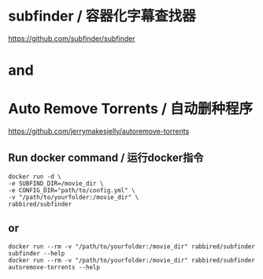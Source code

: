 # subfinder / 容器化字幕查找器 
https://github.com/subfinder/subfinder
# and
# Auto Remove Torrents / 自动删种程序
https://github.com/jerrymakesjelly/autoremove-torrents

## Run docker command / 运行docker指令

```
docker run -d \
-e SUBFIND_DIR=/movie_dir \
-e CONFIG_DIR="path/to/config.yml" \
-v "/path/to/yourfolder:/movie_dir" \
rabbired/subfinder
```

## or

```
docker run --rm -v "/path/to/yourfolder:/movie_dir" rabbired/subfinder subfinder --help
docker run --rm -v "/path/to/yourfolder:/movie_dir" rabbired/subfinder autoremove-torrents --help
```
